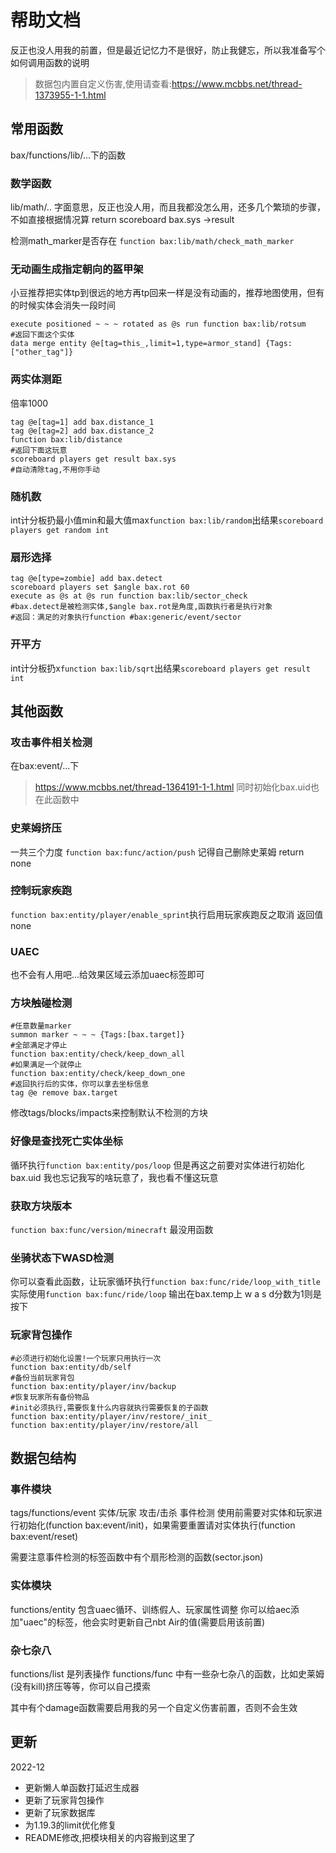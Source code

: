 # 帮助文档

反正也没人用我的前置，但是最近记忆力不是很好，防止我健忘，所以我准备写个如何调用函数的说明

> 数据包内置自定义伤害,使用请查看:https://www.mcbbs.net/thread-1373955-1-1.html

## 常用函数

bax/functions/lib/...下的函数

### 数学函数

lib/math/..
字面意思，反正也没人用，而且我都没怎么用，还多几个繁琐的步骤，不如直接根据情况算
return scoreboard bax.sys ->result 

检测math_marker是否存在
`function bax:lib/math/check_math_marker`

### 无动画生成指定朝向的盔甲架

小豆推荐把实体tp到很远的地方再tp回来一样是没有动画的，推荐地图使用，但有的时候实体会消失一段时间

```mcfunction
execute positioned ~ ~ ~ rotated as @s run function bax:lib/rotsum
#返回下面这个实体
data merge entity @e[tag=this_,limit=1,type=armor_stand] {Tags:["other_tag"]}
```

### 两实体测距

倍率1000
```mcfunction
tag @e[tag=1] add bax.distance_1
tag @e[tag=2] add bax.distance_2
function bax:lib/distance
#返回下面这玩意
scoreboard players get result bax.sys
#自动清除tag,不用你手动
```

### 随机数

int计分板扔最小值min和最大值max`function bax:lib/random`出结果`scoreboard players get random int`

### 扇形选择

```mcfunction
tag @e[type=zombie] add bax.detect
scoreboard players set $angle bax.rot 60
execute as @s at @s run function bax:lib/sector_check
#bax.detect是被检测实体,$angle bax.rot是角度,函数执行者是执行对象
#返回：满足的对象执行function #bax:generic/event/sector
```

### 开平方

int计分板扔x`function bax:lib/sqrt`出结果`scoreboard players get result int`

## 其他函数

### 攻击事件相关检测

在bax:event/...下
> https://www.mcbbs.net/thread-1364191-1-1.html
同时初始化bax.uid也在此函数中

### 史莱姆挤压

一共三个力度
`function bax:func/action/push`
记得自己删除史莱姆
return none

### 控制玩家疾跑

`function bax:entity/player/enable_sprint`执行启用玩家疾跑反之取消
返回值 none

### UAEC

也不会有人用吧...给效果区域云添加uaec标签即可

### 方块触碰检测

```mcfunction
#任意数量marker
summon marker ~ ~ ~ {Tags:[bax.target]}
#全部满足才停止
function bax:entity/check/keep_down_all
#如果满足一个就停止
function bax:entity/check/keep_down_one
#返回执行后的实体，你可以拿去坐标信息
tag @e remove bax.target
```
修改tags/blocks/impacts来控制默认不检测的方块

### 好像是查找死亡实体坐标

循环执行`function bax:entity/pos/loop`
但是再这之前要对实体进行初始化bax.uid
我也忘记我写的啥玩意了，我也看不懂这玩意

### 获取方块版本

`function bax:func/version/minecraft` 最没用函数

### 坐骑状态下WASD检测

你可以查看此函数，让玩家循环执行`function bax:func/ride/loop_with_title`
实际使用`function bax:func/ride/loop`
输出在bax.temp上 w a s d分数为1则是按下

### 玩家背包操作
```
#必须进行初始化设置!一个玩家只用执行一次
function bax:entity/db/self
#备份当前玩家背包
function bax:entity/player/inv/backup
#恢复玩家所有备份物品
#init必须执行,需要恢复什么内容就执行需要恢复的子函数
function bax:entity/player/inv/restore/_init_
function bax:entity/player/inv/restore/all
```

## 数据包结构

### 事件模块

tags/functions/event 实体/玩家 攻击/击杀 事件检测
使用前需要对实体和玩家进行初始化(function bax:event/init)，如果需要重置请对实体执行(function bax:event/reset)

需要注意事件检测的标签函数中有个扇形检测的函数(sector.json)

### 实体模块

functions/entity 包含uaec循环、训练假人、玩家属性调整
你可以给aec添加"uaec"的标签，他会实时更新自己nbt Air的值(需要启用该前置)

### 杂七杂八

functions/list 是列表操作 functions/func 中有一些杂七杂八的函数，比如史莱姆(没有kill)挤压等等，你可以自己摸索

其中有个damage函数需要启用我的另一个自定义伤害前置，否则不会生效

## 更新

2022-12 
- 更新懒人单函数打延迟生成器
- 更新了玩家背包操作
- 更新了玩家数据库
- 为1.19.3的limit优化修复
- README修改,把模块相关的内容搬到这里了